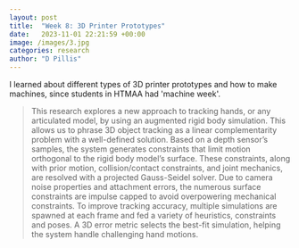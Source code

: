 ```yaml
---
layout: post
title:  "Week 8: 3D Printer Prototypes"
date:   2023-11-01 22:21:59 +00:00
image: /images/3.jpg
categories: research
author: "D Pillis"
---
```


I learned about different types of 3D printer prototypes and how to make machines, since students in HTMAA had 'machine week'.
<blockquote>
  <p>
    This research explores a new approach to tracking hands, or any articulated model, by using an augmented rigid body simulation. This allows us to phrase 3D object tracking as a linear complementarity problem with a well-defined solution. Based on a depth sensor&#8217;s samples, the system generates constraints that limit motion orthogonal to the rigid body model&#8217;s surface. These constraints, along with prior motion, collision/contact constraints, and joint mechanics, are resolved with a projected Gauss-Seidel solver. Due to camera noise properties and attachment errors, the numerous surface constraints are impulse capped to avoid overpowering mechanical constraints. To improve tracking accuracy, multiple simulations are spawned at each frame and fed a variety of heuristics, constraints and poses. A 3D error metric selects the best-fit simulation, helping the system handle challenging hand motions.
  </p>
</blockquote>
